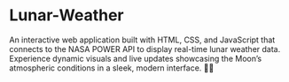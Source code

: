 # Lunar-Weather
An interactive web application built with HTML, CSS, and JavaScript that connects to the NASA POWER API to display real-time lunar weather data. Experience dynamic visuals and live updates showcasing the Moon’s atmospheric conditions in a sleek, modern interface. 🌙✨
